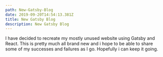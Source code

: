 ```yaml
---
path: New-Gatsby-Blog
date: 2019-09-20T14:54:13.381Z
title: New Gatsby Blog
description: New Gatsby Blog
---
```

I have decided to recreate my mostly unused website using Gatsby and React. This is pretty much all brand new and i hope to be able to share some of my successes and failures as I go. Hopefully i can keep it going.

